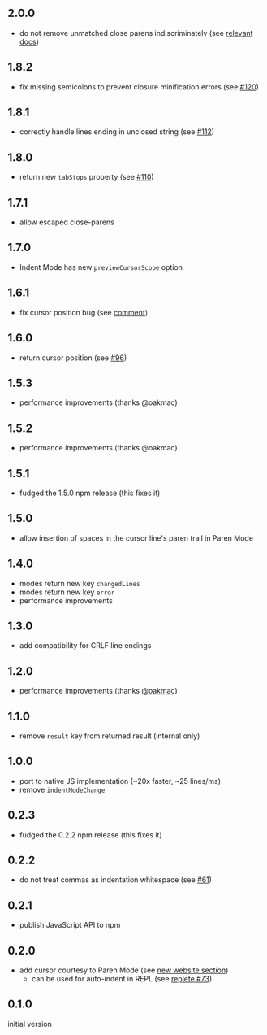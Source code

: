 ## 2.0.0

- do not remove unmatched close parens indiscriminately (see [relevant docs](doc/design.md#unmatched-close-parens))

## 1.8.2

- fix missing semicolons to prevent closure minification errors (see [#120](https://github.com/shaunlebron/parinfer/issues/120))

## 1.8.1

- correctly handle lines ending in unclosed string (see [#112](https://github.com/shaunlebron/parinfer/issues/112))

## 1.8.0

- return new `tabStops` property (see [#110](https://github.com/shaunlebron/parinfer/pull/110))

## 1.7.1

- allow escaped close-parens

## 1.7.0

- Indent Mode has new `previewCursorScope` option

## 1.6.1

- fix cursor position bug (see [comment](https://github.com/shaunlebron/parinfer/issues/47#issuecomment-186063654))

## 1.6.0

- return cursor position (see [#96](https://github.com/shaunlebron/parinfer/pull/96))

## 1.5.3

- performance improvements (thanks @oakmac)

## 1.5.2

- performance improvements (thanks @oakmac)

## 1.5.1

- fudged the 1.5.0 npm release (this fixes it)

## 1.5.0

- allow insertion of spaces in the cursor line's paren trail in Paren Mode

## 1.4.0

- modes return new key `changedLines`
- modes return new key `error`
- performance improvements

## 1.3.0

- add compatibility for CRLF line endings

## 1.2.0

- performance improvements (thanks [@oakmac](https://github.com/oakmac))

## 1.1.0

- remove `result` key from returned result (internal only)

## 1.0.0

- port to native JS implementation (~20x faster, ~25 lines/ms)
- remove `indentModeChange`

## 0.2.3

- fudged the 0.2.2 npm release (this fixes it)

## 0.2.2

- do not treat commas as indentation whitespace (see [#61](https://github.com/shaunlebron/parinfer/issues/61))

## 0.2.1

- publish JavaScript API to npm

## 0.2.0

- add cursor courtesy to Paren Mode (see [new website section](http://shaunlebron.github.io/parinfer/#knowing-when-parens-move-in-paren-mode))
  - can be used for auto-indent in REPL (see [replete #73](https://github.com/mfikes/replete/issues/73#issuecomment-158712053))

## 0.1.0

initial version
